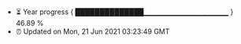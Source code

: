 - ⏳ Year progress { ██████████████▁▁▁▁▁▁▁▁▁▁▁▁▁▁▁▁ } 46.89 %
- ⏰ Updated on Mon, 21 Jun 2021 03:23:49 GMT

